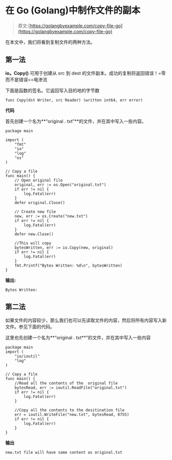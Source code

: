 # 在 Go (Golang)中制作文件的副本

> 原文:[https://golangbyexample.com/copy-file-go](https://golangbyexample.com/copy-file-go)

在本文中，我们将看到复制文件的两种方法。

## **第一法**

**io。Copy()** 可用于创建从 src 到 dest 的文件副本。成功的复制将返回错误！=零而不是错误==电渗流

下面是函数的签名。它返回写入目的地的字节数

```
func Copy(dst Writer, src Reader) (written int64, err error)
```

**代码**

首先创建一个名为**“original . txt”**的文件，并在其中写入一些内容。

```
package main

import (
    "fmt"
    "io"
    "log"
    "os"
)

// Copy a file
func main() {
    // Open original file
    original, err := os.Open("original.txt")
    if err != nil {
        log.Fatal(err)
    }
    defer original.Close()

    // Create new file
    new, err := os.Create("new.txt")
    if err != nil {
        log.Fatal(err)
    }
    defer new.Close()

    //This will copy
    bytesWritten, err := io.Copy(new, original)
    if err != nil {
        log.Fatal(err)
    }
    fmt.Printf("Bytes Written: %d\n", bytesWritten)
}
```

**输出:**

```
Bytes Written: 
```

## **第二法**

如果文件的内容较少，那么我们也可以先读取文件的内容，然后将所有内容写入新文件。参见下面的代码。

这里也先创建一个名为**“original . txt**”的文件，并在其中写入一些内容

```
package main
import (
    "io/ioutil"
    "log"
)

// Copy a file
func main() {
    //Read all the contents of the  original file
    bytesRead, err := ioutil.ReadFile("original.txt")
    if err != nil {
        log.Fatal(err)
    }

    //Copy all the contents to the desitination file
    err = ioutil.WriteFile("new.txt", bytesRead, 0755)
    if err != nil {
        log.Fatal(err)
    }
}
```

**输出**

```
new.txt file will have same content as original.txt
```